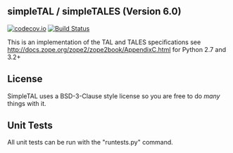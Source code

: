 simpleTAL / simpleTALES (Version 6.0) 
-------------------------------------
[![codecov.io](https://codecov.io/github/janbrohl/SimpleTAL/coverage.svg?branch=python2and3)](https://codecov.io/github/janbrohl/SimpleTAL?branch=python2and3)
[![Build Status](https://travis-ci.org/janbrohl/SimpleTAL.svg?branch=python2and3)](https://travis-ci.org/janbrohl/SimpleTAL)

This is an implementation of the TAL and TALES specifications
see http://docs.zope.org/zope2/zope2book/AppendixC.html for Python 2.7 and 3.2+

License
-------
SimpleTAL uses a BSD-3-Clause style license so you are free to do *many* things with it. 

Unit Tests
----------
All unit tests can be run with the "runtests.py" command.



